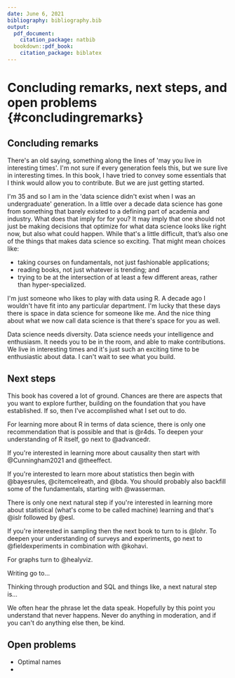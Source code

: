 ```yaml
---
date: June 6, 2021
bibliography: bibliography.bib
output:
  pdf_document:
    citation_package: natbib
  bookdown::pdf_book:
    citation_package: biblatex
---
```



# Concluding remarks, next steps, and open problems {#concludingremarks}

## Concluding remarks

There's an old saying, something along the lines of 'may you live in interesting times'. I'm not sure if every generation feels this, but we sure live in interesting times. In this book, I have tried to convey some essentials that I think would allow you to contribute. But we are just getting started.

I'm 35 and so I am in the 'data science didn't exist when I was an undergraduate' generation. In a little over a decade data science has gone from something that barely existed to a defining part of academia and industry. What does that imply for for you? It may imply that one should not just be making decisions that optimize for what data science looks like right now, but also what could happen. While that's a little difficult, that’s also one of the things that makes data science so exciting. That might mean choices like:

- taking courses on fundamentals, not just fashionable applications;
- reading books, not just whatever is trending; and
- trying to be at the intersection of at least a few different areas, rather than hyper-specialized.

I'm just someone who likes to play with data using R. A decade ago I wouldn't have fit into any particular department. I'm lucky that these days there is space in data science for someone like me.  And the nice thing about what we now call data science is that there's space for you as well.


Data science needs diversity. Data science needs your intelligence and enthusiasm. It needs you to be in the room, and able to make contributions. We live in interesting times and it's just such an exciting time to be enthusiastic about data. I can't wait to see what you build.


## Next steps

This book has covered a lot of ground. Chances are there are aspects that you want to explore further, building on the foundation that you have established. If so, then I've accomplished what I set out to do. 

For learning more about R in terms of data science, there is only one recommendation that is possible and that is @r4ds. To deepen your understanding of R itself, go next to @advancedr.

If you're interested in learning more about causality then start with @Cunningham2021 and @theeffect.

If you're interested to learn more about statistics then begin with @bayesrules, @citemcelreath, and @bda. You should probably also backfill some of the fundamentals, starting with @wasserman.

There is only one next natural step if you're interested in learning more about statistical (what's come to be called machine) learning and that's @islr followed by @esl.

If you're interested in sampling then the next book to turn to is @lohr. To deepen your understanding of surveys and experiments, go next to @fieldexperiments in combination with @kohavi.

For graphs turn to @healyviz.

Writing go to...

Thinking through production and SQL and things like, a next natural step is...



We often hear the phrase let the data speak. Hopefully by this point you understand that never happens. Never do anything in moderation, and if you can't do anything else then, be kind.


## Open problems

- Optimal names
- 


